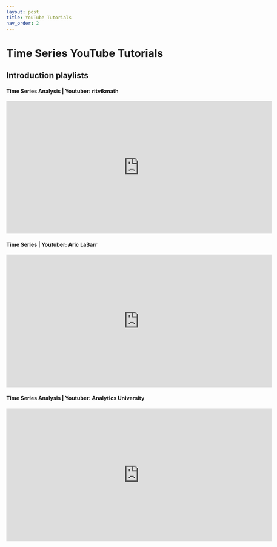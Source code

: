 ```yaml
---
layout: post
title: YouTube Tutorials
nav_order: 2
---
```


# Time Series YouTube Tutorials

## Introduction playlists
#### **Time Series Analysis** | Youtuber: ritvikmath
<iframe width="700" height="350" src="https://www.youtube.com/embed/videoseries?list=PLvcbYUQ5t0UHOLnBzl46_Q6QKtFgfMGc3" frameborder="0" allow="accelerometer; autoplay; clipboard-write; encrypted-media; gyroscope; picture-in-picture" allowfullscreen></iframe>


#### **Time Series** | Youtuber: Aric LaBarr
<iframe width="700" height="350" src="https://www.youtube.com/embed/videoseries?list=PLjwX9KFWtvNnOc4HtsvaDf1XYG3O5bv5s" frameborder="0" allow="accelerometer; autoplay; clipboard-write; encrypted-media; gyroscope; picture-in-picture" allowfullscreen></iframe>


#### **Time Series Analysis** | Youtuber: Analytics University
<iframe width="700" height="350" src="https://www.youtube.com/embed/videoseries?list=PLUgZaFoyJafhB73-1JUTRT0y5u_5fjFCR" frameborder="0" allow="accelerometer; autoplay; clipboard-write; encrypted-media; gyroscope; picture-in-picture" allowfullscreen></iframe>


